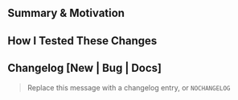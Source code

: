 ## Summary & Motivation

## How I Tested These Changes

## Changelog [New | Bug | Docs]

> Replace this message with a changelog entry, or `NOCHANGELOG`
